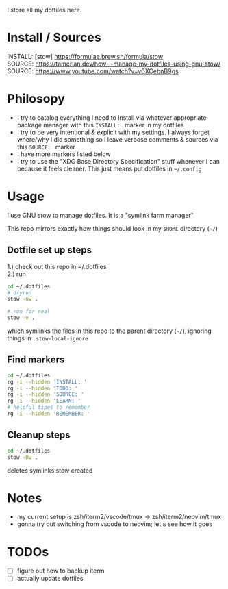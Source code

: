 I store all my dotfiles here.

# Install / Sources
INSTALL: [stow] https://formulae.brew.sh/formula/stow  
SOURCE: https://tamerlan.dev/how-i-manage-my-dotfiles-using-gnu-stow/  
SOURCE: https://www.youtube.com/watch?v=y6XCebnB9gs

# Philosopy
- I try to catalog everything I need to install via whatever appropriate
  package manager with this `INSTALL: ` marker in my dotfiles
- I try to be very intentional & explicit with my settings. I always forget
  where/why I did something so I leave verbose comments & sources via this
  `SOURCE: ` marker
- I have more markers listed below
- I try to use the "XDG Base Directory Specification" stuff whenever I can
  because it feels cleaner. This just means put dotfiles in `~/.config`

# Usage
I use GNU stow to manage dotfiles. It is a "symlink farm manager"

This repo mirrors exactly how things should look in my `$HOME` directory (`~/`)

## Dotfile set up steps
1.) check out this repo in ~/.dotfiles  
2.) run
```bash
cd ~/.dotfiles
# dryrun
stow -nv .

# run for real
stow -v .
```
which symlinks the files in this repo to the parent directory (`~/`), ignoring
things in `.stow-local-ignore`

## Find markers
```bash
cd ~/.dotfiles
rg -i --hidden 'INSTALL: '
rg -i --hidden 'TODO: '
rg -i --hidden 'SOURCE: '
rg -i --hidden 'LEARN: '
# helpful tipes to remember
rg -i --hidden 'REMEMBER: '
```

## Cleanup steps
```bash
cd ~/.dotfiles
stow -Dv .
```
deletes symlinks stow created

# Notes
- my current setup is zsh/iterm2/vscode/tmux -> zsh/iterm2/neovim/tmux
- gonna try out switching from vscode to neovim; let's see how it goes

# TODOs
- [ ] figure out how to backup iterm
- [ ] actually update dotfiles
